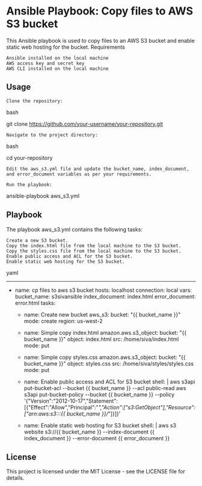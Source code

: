 # Ansible Playbook: Copy files to AWS S3 bucket

This Ansible playbook is used to copy files to an AWS S3 bucket and enable static web hosting for the bucket.
Requirements

    Ansible installed on the local machine
    AWS access key and secret key
    AWS CLI installed on the local machine

## Usage

    Clone the repository:

bash

git clone https://github.com/your-username/your-repository.git

    Navigate to the project directory:

bash

cd your-repository

    Edit the aws_s3.yml file and update the bucket_name, index_document, and error_document variables as per your requirements.

    Run the playbook:

ansible-playbook aws_s3.yml

## Playbook

The playbook aws_s3.yml contains the following tasks:

    Create a new S3 bucket.
    Copy the index.html file from the local machine to the S3 bucket.
    Copy the styles.css file from the local machine to the S3 bucket.
    Enable public access and ACL for the S3 bucket.
    Enable static web hosting for the S3 bucket.

yaml

---
- name: cp files to aws s3 bucket
  hosts: localhost
  connection: local 
  vars:
    bucket_name: s3sivansible
    index_document: index.html
    error_document: error.html
  tasks:
    
    - name: Create new bucket
      aws_s3:
        bucket: "{{ bucket_name }}"
        mode: create
        region: us-west-2
    
    - name: Simple copy index.html
      amazon.aws.s3_object:
        bucket: "{{ bucket_name }}"
        object: index.html
        src: /home/siva/index.html
        mode: put
    
    - name: Simple copy styles.css
      amazon.aws.s3_object:
        bucket: "{{ bucket_name }}"
        object: styles.css
        src: /home/siva/styles/styles.css
        mode: put
        
    - name: Enable public access and ACL for S3 bucket
      shell: |
        aws s3api put-bucket-acl --bucket {{ bucket_name }} --acl public-read
        aws s3api put-bucket-policy --bucket {{ bucket_name }} --policy '{"Version":"2012-10-17","Statement":[{"Effect":"Allow","Principal":"*","Action":["s3:GetObject"],"Resource":["arn:aws:s3:::{{ bucket_name }}/*"]}]}'

    - name: Enable static web hosting for S3 bucket
      shell: |
        aws s3 website s3://{{ bucket_name }} --index-document {{ index_document }} --error-document {{ error_document }}

## License

This project is licensed under the MIT License - see the LICENSE file for details.